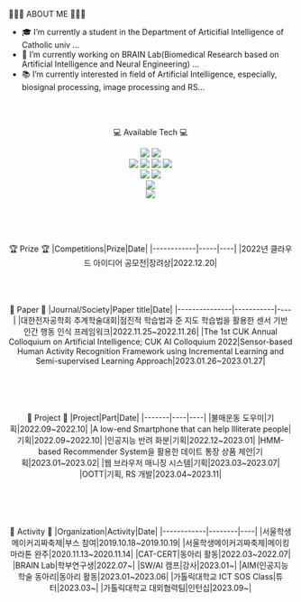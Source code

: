 
👩🏻‍💻 ABOUT ME 👩🏻‍💻

- 🎓 I’m currently a student in the Department of Articifial Intelligence of Catholic univ ...
- 🧐 I’m currently working on BRAIN Lab(Biomedical Research based on Artificial Intelligence and Neural Engineering) ...
- 📚 I’m currently interested in field of Artificial Intelligence,
     especially, biosignal processing, image processing and RS...
     
 
<br>
<br>
<div align="center">

💻 Available Tech 💻
<div>
<img src="https://img.shields.io/badge/python-3776AB?style=for-the-badge&logo=python&logoColor=white"/>
<img src="https://img.shields.io/badge/C-A8B9CC?style=for-the-badge&logo=C&logoColor=white"/>

<br>
<img src="https://img.shields.io/badge/html5-E34F26?style=for-the-badge&logo=html5&logoColor=white"/> 
<img src="https://img.shields.io/badge/css3-1572B6?style=for-the-badge&logo=css3&logoColor=white"/> 
<img src="https://img.shields.io/badge/PHP-777BB4?style=for-the-badge&logo=PHP&logoColor=white"/>
<img src="https://img.shields.io/badge/MySQL-4479A1?style=for-the-badge&logo=MySQL&logoColor=white"/>

<br>
<img src="https://img.shields.io/badge/Arduino-00979D?style=for-the-badge&logo=Arduino&logoColor=white"/> 
<img src="https://img.shields.io/badge/Raspberry Pi-A22846?style=for-the-badge&logo=Raspberry Pi&logoColor=white"/> 

<br>
<img src="https://img.shields.io/badge/scikit-learn-F7931E?style=for-the-badge&logo=scikit-learn&logoColor=white"/> 
<br>
<img src="https://img.shields.io/badge/linux-FCC624?style=for-the-badge&logo=linux&logoColor=white"/> 

<br><br><br>

🏆 Prize 🏆
|Competitions|Prize|Date|
|------------|-----|----|
|2022년 클라우드 아이디어 공모전|장려상|2022.12.20|

<br><br><br>
📄 Paper 📄
|Journal/Society|Paper title|Date|
|---------------|-----------|----|
|대한전자공학회 추계학술대회|점진적 학습법과 준 지도 학습법을 활용한 센서 기반 인간 행동 인식 프레임워크|2022.11.25~2022.11.26|
|The 1st CUK Annual Colloquium on Artificial Intelligence; CUK AI Colloquium 2022|Sensor-based Human Activity Recognition Framework using Incremental Learning and Semi-supervised Learning Approach|2023.01.26~2023.01.27|

     

<br><br><br>     
🤖 Project 🤖
|Project|Part|Date|
|-------|----|----| 
|불매운동 도우미|기획|2022.09~2022.10|
|A low-end Smartphone that can help llliterate people|기획|2022.09~2022.10|
|인공지능 반려 화분|기획|2022.12~2023.01|
|HMM-based Recommender System을 활용한 데이트 통장 상품 제안|기획|2023.01~2023.02|
|웹 브라우저 매니징 시스템|기획|2023.03~2023.07|
|OOTT|기획, RS 개발|2023.04~2023.11|
 
<br><br><br>     
🤖 Activity 🤖
|Organization|Activity|Date|
|------------|--------|----|
|서울학생메이커괴짜축제|부스 참여|2019.10.18~2019.10.19|
|서울학생메이커괴짜축제|메이킹마라톤 완주|2020.11.13~2020.11.14|
|CAT-CERT|동아리 활동|2022.03~2022.07|
|BRAIN Lab|학부연구생|2022.07~|
|SW/AI 캠프|강사|2023.01~|
|AIM(인공지능 학술 동아리|동아리 활동|2023.01~2023.06|
|가톨릭대학교 ICT SOS Class|튜터|2023.03~|
|가톨릭대학교 대외협력팀|인턴십|2023.09~|


</div>

